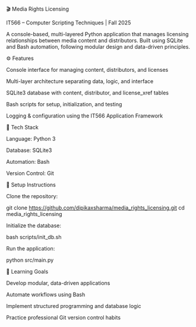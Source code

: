 🎬 Media Rights Licensing

IT566 – Computer Scripting Techniques | Fall 2025

A console-based, multi-layered Python application that manages licensing relationships between media content and distributors.
Built using SQLite and Bash automation, following modular design and data-driven principles.

⚙️ Features

Console interface for managing content, distributors, and licenses

Multi-layer architecture separating data, logic, and interface

SQLite3 database with content, distributor, and license_xref tables

Bash scripts for setup, initialization, and testing

Logging & configuration using the IT566 Application Framework

🧩 Tech Stack

Language: Python 3

Database: SQLite3

Automation: Bash

Version Control: Git



🚀 Setup Instructions

Clone the repository:

git clone https://github.com/dipikaxsharma/media_rights_licensing.git
cd media_rights_licensing


Initialize the database:

bash scripts/init_db.sh


Run the application:

python src/main.py


🧠 Learning Goals

Develop modular, data-driven applications

Automate workflows using Bash

Implement structured programming and database logic

Practice professional Git version control habits
